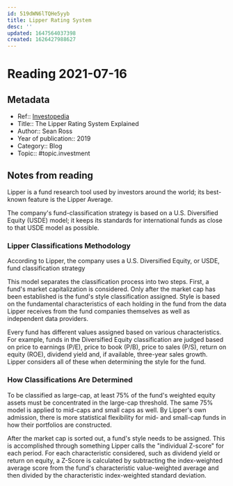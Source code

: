 ```yaml
---
id: 519dWN6lTQHe5yyb
title: Lipper Rating System
desc: ''
updated: 1647564037398
created: 1626427988627
---
```

# Reading 2021-07-16

## Metadata

- Ref:: [Investopedia](https://www.investopedia.com/articles/investing/091015/lipper-rating-system-explained.asp)
- Title:: The Lipper Rating System Explained
- Author:: Sean Ross
- Year of publication:: 2019
- Category:: Blog
- Topic:: #topic.investment

## Notes from reading

Lipper is a fund research tool used by investors around the world; its best-known feature is the Lipper Average.

The company's fund-classification strategy is based on a U.S. Diversified Equity (USDE) model; it keeps its standards for international funds as close to that USDE model as possible.

### Lipper Classifications Methodology

According to Lipper, the company uses a U.S. Diversified Equity, or USDE, fund classification strategy

This model separates the classification process into two steps. First, a fund's market capitalization is considered. Only after the market cap has been established is the fund's style classification assigned. Style is based on the fundamental characteristics of each holding in the fund from the data Lipper receives from the fund companies themselves as well as independent data providers.

Every fund has different values assigned based on various characteristics. For example, funds in the Diversified Equity classification are judged based on price to earnings (P/E), price to book (P/B), price to sales (P/S), return on equity (ROE), dividend yield and, if available, three-year sales growth. Lipper considers all of these when determining the style for the fund.

### How Classifications Are Determined
To be classified as large-cap, at least 75% of the fund's weighted equity assets must be concentrated in the large-cap threshold. The same 75% model is applied to mid-caps and small caps as well. By Lipper's own admission, there is more statistical flexibility for mid- and small-cap funds in how their portfolios are constructed.

After the market cap is sorted out, a fund's style needs to be assigned. This is accomplished through something Lipper calls the "individual Z-score" for each period. For each characteristic considered, such as dividend yield or return on equity, a Z-Score is calculated by subtracting the index-weighted average score from the fund's characteristic value-weighted average and then divided by the characteristic index-weighted standard deviation.
